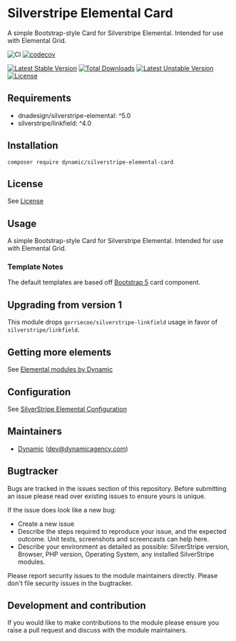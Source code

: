 # Silverstripe Elemental Card

A simple Bootstrap-style Card for Silverstripe Elemental. Intended for use with Elemental Grid.

![CI](https://github.com/dynamic/silverstripe-elemental-card/workflows/CI/badge.svg)
[![codecov](https://codecov.io/gh/dynamic/silverstripe-elemental-card/branch/master/graph/badge.svg)](https://codecov.io/gh/dynamic/silverstripe-elemental-card)

[![Latest Stable Version](https://poser.pugx.org/dynamic/silverstripe-elemental-card/v/stable)](https://packagist.org/packages/dynamic/silverstripe-elemental-card)
[![Total Downloads](https://poser.pugx.org/dynamic/silverstripe-elemental-card/downloads)](https://packagist.org/packages/dynamic/silverstripe-elemental-card)
[![Latest Unstable Version](https://poser.pugx.org/dynamic/silverstripe-elemental-card/v/unstable)](https://packagist.org/packages/dynamic/silverstripe-elemental-card)
[![License](https://poser.pugx.org/dynamic/silverstripe-elemental-card/license)](https://packagist.org/packages/dynamic/silverstripe-elemental-card)

## Requirements

* dnadesign/silverstripe-elemental: ^5.0
* silverstripe/linkfield: ^4.0

## Installation

`composer require dynamic/silverstripe-elemental-card`

## License

See [License](LICENSE.md)

## Usage

A simple Bootstrap-style Card for Silverstripe Elemental. Intended for use with Elemental Grid.

### Template Notes

The default templates are based off [Bootstrap 5](https://getbootstrap.com/) card component.

## Upgrading from version 1

This module drops `gorriecoe/silverstripe-linkfield` usage in favor of `silverstripe/linkfield`.

## Getting more elements

See [Elemental modules by Dynamic](https://github.com/orgs/dynamic/repositories?q=elemental&type=all&language=&sort=)

## Configuration

See [SilverStripe Elemental Configuration](https://github.com/silverstripe/silverstripe-elemental#configuration)

## Maintainers

 *  [Dynamic](https://www.dynamicagency.com) (<dev@dynamicagency.com>)

## Bugtracker
Bugs are tracked in the issues section of this repository. Before submitting an issue please read over
existing issues to ensure yours is unique.

If the issue does look like a new bug:

 - Create a new issue
 - Describe the steps required to reproduce your issue, and the expected outcome. Unit tests, screenshots
 and screencasts can help here.
 - Describe your environment as detailed as possible: SilverStripe version, Browser, PHP version,
 Operating System, any installed SilverStripe modules.

Please report security issues to the module maintainers directly. Please don't file security issues in the bugtracker.

## Development and contribution
If you would like to make contributions to the module please ensure you raise a pull request and discuss with the module maintainers.
